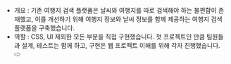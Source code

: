 - 개요 : 기존 여행지 검색 플랫폼은 날씨와 여행지를 따로 검색해야 하는 불편함이 존재했고, 이를 개선하기 위해 여행지 정보와 날씨 정보를 함께 제공하는 여행지 검색 플랫폼을 구축했습니다. 
- 역할 : CSS, UI 제외한 모든 부분을 직접 구현했습니다. 첫 프로젝트인 만큼 팀원들과 설계, 테스트는 함께 하고, 구현은 웹 프로젝트 이해를 위해 각자 진행했습니다.
⇨ 

